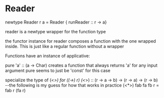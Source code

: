 # Reader

newtype Reader r a =
  Reader { runReader :: r -> a}

reader is a newtype wrapper for the function type

the functor instance for reader composes a function with the one wrapped inside. This is just like a regular function without a wrapper

Functions have an instance of applicative:

pure 'a' :: (a -> Char) creates a function that always returns 'a' for any input argument
pure seems to just be 'const' for this case

specialize the type of (<*>) for ((->) r)
(<*>) :: (r -> a -> b) -> (r -> a) -> (r -> b)
--the following is my guess for how that works in practice
(<*>)    fab               fa         fb        r = fab r (fa r)